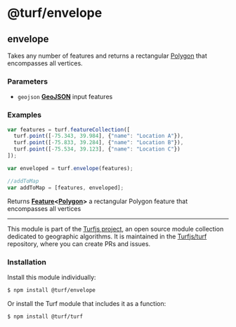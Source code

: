# @turf/envelope

<!-- Generated by documentation.js. Update this documentation by updating the source code. -->

## envelope

Takes any number of features and returns a rectangular [Polygon][1] that encompasses all vertices.

### Parameters

*   `geojson` **[GeoJSON][2]** input features

### Examples

```javascript
var features = turf.featureCollection([
  turf.point([-75.343, 39.984], {"name": "Location A"}),
  turf.point([-75.833, 39.284], {"name": "Location B"}),
  turf.point([-75.534, 39.123], {"name": "Location C"})
]);

var enveloped = turf.envelope(features);

//addToMap
var addToMap = [features, enveloped];
```

Returns **[Feature][3]<[Polygon][4]>** a rectangular Polygon feature that encompasses all vertices

[1]: https://tools.ietf.org/html/rfc7946#section-3.1.6

[2]: https://tools.ietf.org/html/rfc7946#section-3

[3]: https://tools.ietf.org/html/rfc7946#section-3.2

[4]: https://tools.ietf.org/html/rfc7946#section-3.1.6

<!-- This file is automatically generated. Please don't edit it directly:
if you find an error, edit the source file (likely index.js), and re-run
./scripts/generate-readmes in the turf project. -->

---

This module is part of the [Turfjs project](http://turfjs.org/), an open source
module collection dedicated to geographic algorithms. It is maintained in the
[Turfjs/turf](https://github.com/Turfjs/turf) repository, where you can create
PRs and issues.

### Installation

Install this module individually:

```sh
$ npm install @turf/envelope
```

Or install the Turf module that includes it as a function:

```sh
$ npm install @turf/turf
```
